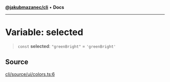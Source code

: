 [**@jakubmazanec/cli**](../../../README.md) • **Docs**

---

# Variable: selected

> `const` **selected**: `"greenBright"` = `'greenBright'`

## Source

[cli/source/ui/colors.ts:6](https://github.com/jakubmazanec/tools/blob/ff982fbbc1a4d22edeaae8b283ad7d8de4b15bd8/packages/cli/source/ui/colors.ts#L6)
